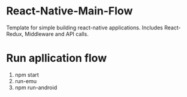 # React-Native-Main-Flow
Template for simple building react-native applications. Includes React-Redux, Middleware and API calls.

# Run apllication flow
1) npm start
2) run-emu
3) npm run-android


